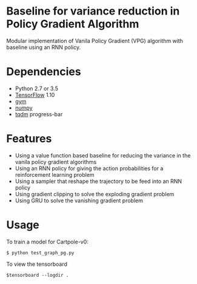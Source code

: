 # Baseline for variance reduction in Policy Gradient Algorithm  
Modular implementation of Vanila Policy Gradient (VPG) algorithm with baseline using an RNN policy.

# Dependencies
* Python 2.7 or 3.5
* [TensorFlow](https://www.tensorflow.org/) 1.10
* [gym](https://pypi.python.org/pypi/gym) 
* [numpy](https://pypi.python.org/pypi/numpy)
* [tqdm](https://pypi.python.org/pypi/tqdm) progress-bar

# Features
- Using a value function based baseline for reducing the variance in the vanila policy gradient algorithms
- Using an RNN policy for giving the action probabilities for a reinforcement learning problem
- Using a sampler that reshape the trajectory to be feed into an RNN policy
- Using gradient clipping to solve the exploding gradient problem
- Using GRU to solve the vanishing gradient problem  

# Usage

To train a model for Cartpole-v0:

	$ python test_graph_pg.py 

To view the tensorboard

	$tensorboard --logdir .
